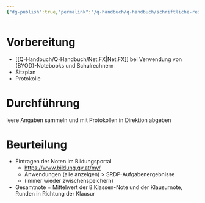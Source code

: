 ```yaml
---
{"dg-publish":true,"permalink":"/q-handbuch/q-handbuch/schriftliche-reifepruefungen/"}
---
```


# Vorbereitung
- [[Q-Handbuch/Q-Handbuch/Net.FX\|Net.FX]] bei Verwendung von (BYOD)-Notebooks und Schulrechnern
- Sitzplan
- Protokolle

# Durchführung
leere Angaben sammeln und mit Protokollen in Direktion abgeben

# Beurteilung
* Eintragen der Noten im Bildungsportal 
	* https://www.bildung.gv.at/my/
	* Anwendungen (alle anzeigen) > SRDP-Aufgabenergebnisse
	* (immer wieder zwischenspeichern)
* Gesamtnote = Mittelwert der 8.Klassen-Note und der Klausurnote, Runden in Richtung der Klausur